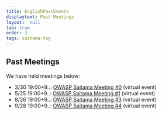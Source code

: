 ```yaml
---
title: EnglishPastEvents
displaytext: Past Meetings
layout:  null
tab: true
order: 3
tags: saitama-tag
---
```


## Past Meetings

We have held meetings below:

* 3/30 19:00+9..: [OWASP Saitama Meeting #0](https://owaspsaitama.connpass.com/event/208691/) (virtual event)
* 5/25 19:00+9..: [OWASP Saitama Meeting #1](https://owaspsaitama.connpass.com/event/211303/) (virtual event)
* 8/26 19:00+9..: [OWASP Saitama Meeting #3](https://owaspsaitama.connpass.com/event/215307/) (virtual event)
* 9/28 19:00+9..: [OWASP Saitama Meeting #4](https://owaspsaitama.connpass.com/event/226012/) (virtual event)

